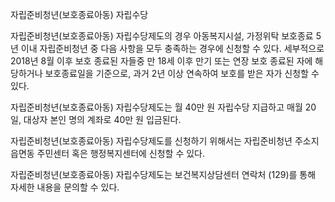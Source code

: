 자립준비청년(보호종료아동) 자립수당

자립준비청년(보호종료아동) 자립수당제도의 경우 아동복지시설, 가정위탁 보호종료 5년 이내 자립준비청년 중 다음 사항을 모두 충족하는 경우에 신청할 수 있다. 세부적으로 2018년 8월 이후 보호 종료된 자들중 만 18세 이후 만기 또는 연장 보호 종료된 자에 해당하거나 보호종료일을 기준으로, 과거 2년 이상 연속하여 보호를 받은 자가 신청할 수 있다.

자립준비청년(보호종료아동) 자립수당제도는 월 40만 원 자립수당 지급하고 매월 20일, 대상자 본인 명의 계좌로 40만 원 입금된다.

자립준비청년(보호종료아동) 자립수당제도를 신청하기 위해서는 자립준비청년 주소지 읍면동 주민센터 혹은 행정복지센터에 신청할 수 있다.

자립준비청년(보호종료아동) 자립수당제도는 보건복지상담센터 연락처 (129)를 통해 자세한 내용을 문의할 수 있다.